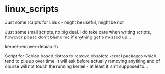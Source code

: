 # linux_scripts
Just some scripts for Linux - might be useful, might be not

Just some small scripts, no big deal.
I do take care when writing scripts, however please don't blame me if anything get's messed up...


kernel-remover-debian.sh

Script for Debian based distros to remove obsolete kernel packages which tend to pile up over time. It will ask before actually removing anything and of course will not touch the running kernel - at least it isn't supposed to...
